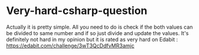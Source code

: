# Very-hard-csharp-question
Actually it is pretty simple.
All you need to do is check if the both values can be divided to same number and if so just divide and update the values.
It's definitely not hard in my opinion but it is rated as very hard on Edabit : https://edabit.com/challenge/3wT3QcDdfvMR3amjc
